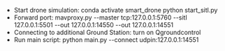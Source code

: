 * Start drone simulation:
conda activate smart_drone 
python start_sitl.py
* Forward port:
mavproxy.py --master tcp:127.0.0.1:5760 --sitl 127.0.0.1:5501 --out 127.0.0.1:14550 --out 127.0.0.1:14551
* Connecting to additional Ground Station: turn on Qgroundcontrol
* Run main script:
python main.py --connect udpin:127.0.0.1:14551
